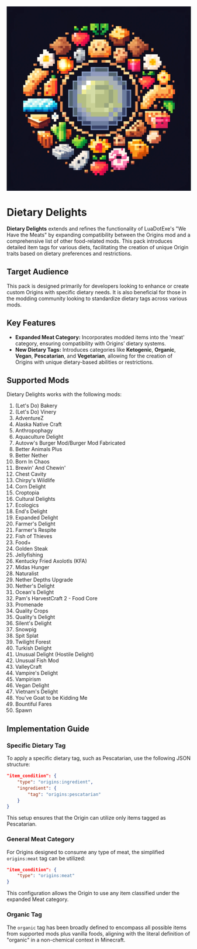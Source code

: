 <p align="center">
  <img src="https://raw.githubusercontent.com/0vergrown/Origins-Dietary-Delights/main/pack.png" alt="Dietary Delights cover"/>
</p>

# Dietary Delights
**Dietary Delights** extends and refines the functionality of LuaDotExe's "We Have the Meats" by expanding compatibility between the Origins mod and a comprehensive list of other food-related mods. This pack introduces detailed item tags for various diets, facilitating the creation of unique Origin traits based on dietary preferences and restrictions.
## Target Audience
This pack is designed primarily for developers looking to enhance or create custom Origins with specific dietary needs. It is also beneficial for those in the modding community looking to standardize dietary tags across various mods.
## Key Features
- **Expanded Meat Category:** Incorporates modded items into the 'meat' category, ensuring compatibility with Origins’ dietary systems.
- **New Dietary Tags:** Introduces categories like **Ketogenic**, **Organic**, **Vegan**, **Pescatarian**, and **Vegetarian**, allowing for the creation of Origins with unique dietary-based abilities or restrictions.
## Supported Mods
Dietary Delights works with the following mods:

01. (Let's Do) Bakery
02. (Let's Do) Vinery
03. AdventureZ
04. Alaska Native Craft
05. Anthropophagy
06. Aquaculture Delight
07. Autovw's Burger Mod/Burger Mod Fabricated
08. Better Animals Plus
09. Better Nether
10. Born In Chaos
11. Brewin' And Chewin'
12. Chest Cavity
13. Chirpy's Wildlife
14. Corn Delight
15. Croptopia
16. Cultural Delights
17. Ecologics
18. End's Delight
19. Expanded Delight
20. Farmer's Delight
21. Farmer's Respite
22. Fish of Thieves
23. Food+
24. Golden Steak
25. Jellyfishing
26. Kentucky Fried Axolotls (KFA)
27. Midas Hunger
28. Naturalist
29. Nether Depths Upgrade
30. Nether's Delight
31. Ocean's Delight
32. Pam's HarvestCraft 2 - Food Core
33. Promenade
34. Quality Crops
35. Quality's Delight
36. Silent's Delight
37. Snowpig
38. Spit Splat
39. Twilight Forest
40. Turkish Delight
41. Unusual Delight (Hostile Delight)
42. Unusual Fish Mod
43. ValleyCraft
44. Vampire's Delight
45. Vampirism
46. Vegan Delight
47. Vietnam's Delight
48. You've Goat to be Kidding Me
49. Bountiful Fares
50. Spawn
## Implementation Guide
### Specific Dietary Tag
To apply a specific dietary tag, such as Pescatarian, use the following JSON structure:
```json
"item_condition": {
    "type": "origins:ingredient",
    "ingredient": {
        "tag": "origins:pescatarian"
    }
}
```
This setup ensures that the Origin can utilize only items tagged as Pescatarian.
### General Meat Category
For Origins designed to consume any type of meat, the simplified `origins:meat` tag can be utilized:
```json
"item_condition": {
    "type": "origins:meat"
}
```
This configuration allows the Origin to use any item classified under the expanded Meat category.
### Organic Tag
The `organic` tag has been broadly defined to encompass all possible items from supported mods plus vanilla foods, aligning with the literal definition of "organic" in a non-chemical context in Minecraft.
